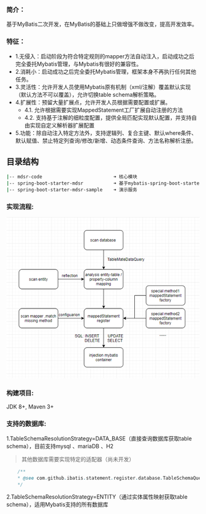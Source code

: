 ### 简介：
基于MyBatis二次开发，在MyBatis的基础上只做增强不做改变，提高开发效率。

### 特征：
-   1.无侵入：启动阶段为符合特定规则的mapper方法自动注入，启动成功之后完全委托Mybatis管理，与Mybatis有很好的兼容性。
-   2.消耗小：启动成功之后完全委托Mybatis管理，框架本身不再执行任何其他任务。
-   3.灵活性：允许开发人员使用Mybatis原有机制（xml/注解）覆盖默认实现（默认方法不可以覆盖），允许切换table schema解析策略。
-   4.扩展性：预留大量扩展点，允许开发人员根据需要配置或扩展。
    -   4.1. 允许根据需要实现MappedStatement工厂扩展自动注册的方法 
    -   4.2. 支持基于注解的细粒度配置，提供全局匹配实现默认配置，并支持自由实现自定义解析器扩展配置
-   5.功能：除自动注入特定方法外，支持逻辑列、复合主键、默认where条件、默认赋值、禁止特定列查询/修改/新增、动态条件查询、方法名称解析注册。

## 目录结构

```bash
|-- mdsr-code                          ➜ 核心模块
|-- spring-boot-starter-mdsr           ➜ 基于mybatis-spring-boot-starter组装可运行的[mdsr-core]
|-- spring-boot-starter-mdsr-sample    ➜ 演示服务
```
  
### 实现流程:
<p align="center">
  <a>
   <img alt="Framework" src="Framework.jpg">
  </a>
</p>  

### 构建项目:
JDK 8+, Maven 3+ 

### 支持的数据库:
1.TableSchemaResolutionStrategy=DATA_BASE（直接查询数据库获取table schema），目前支持mysql 、mariaDB 、H2
> 其他数据库需要实现特定的适配器（尚未开发）
```java
    /**
    * @see com.github.ibatis.statement.register.database.TableSchemaQuery
    */
```
2.TableSchemaResolutionStrategy=ENTITY（通过实体属性映射获取table schema），适用Mybatis支持的所有数据库
